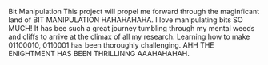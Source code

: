 Bit Manipulation
This project will propel me forward through the maginficant land of BIT MANIPULATION HAHAHAHAHA. I love manipulating bits SO MUCH! It has bee such a great journey tumbling through my mental weeds and cliffs to arrive at the climax of all my research. Learning how to make 01100010, 0110001 has been thoroughly challenging. AHH THE ENIGHTMENT HAS BEEN THRILLINNG AAAHAHAHAH.
